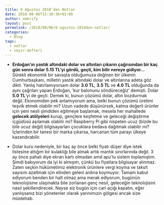 ```yaml
---
title: 6 Ağustos 2018’den Notlar
date: 2018-08-06T15:30:36+03:00
author: omerify
layout: post
permalink: /2018/08/06/6-agustos-2018den-notlar/
categories:
  - Blog
tags:
  - notlar
  - seyir-defteri
---
```


* **Erdoğan’ın yastık altındaki dolar ve altınları çıkarın çağrısından bir kaç gün sonra dolar 5.15 TL’yi gördü, geçti, kim bilir nereye gidiyor…** Sürekli ekonomik bir savaşta olduğumuza değinen bir ülkenin Cumhurbaşkanı, milletin yastık altındaki dolar ve altınlarına adeta göz dikti. Yanlış hatırlamıyorsam dolar **3.0 TL**, **3.5 TL** ve **4.0 TL** olduğunda da aynı çağrıları yapan Erdoğan, ‘kur balonunu söndüreceğiz’ demişti. Dolar **5.0 TL**‘yi de geçti. Demek ki, bunun çözümü dolar, altın bozdurmak değil. Ekonomiden pek anlamıyorum ama, belki bunun çözümü üretimi teşvik etmek olabilir mi? Uzun vadede düşünürsek, katma değerli ürünler için yeni nesli şimdiden eğitmeye başlamak, mesela her mahallede **gelecek atölyeleri** kurup, gençlere keşfetme ve geleceği değiştirme içgüdüsü aşılamak olabilir mi? Raspberry Pi gibi nispeten ucuz (bizde bu bile ucuz değil) bilgisayarları çocuklara bedava dağıtmak olabilir mi? İçlerinden bir tanesi bir marka çıkarsa, harcanan tüm parayı ülkeye kazandırabilir.

* Dolar kuru nedeniyle, bir kaç ay önce belki fiyatı düşer diye istek listesine attığım bir kulaklığı bile almak artık mantık sınırlarında değil. 3 ay önce pahalı diye ekran kartı olmadan amd apu’lu sistem toplamıştım. Şimdi bakıyorum da iyi ki almışım, çünkü bu fiyatlara bilgisayar alınmaz. Zaten seçkin hükümetimiz elektronik ürünlere vergi koyma ve taksit sayısını azaltmak için elinden geleni ardına koymuyor. Tamam kabul ediyorum benden bir halt olmaz ama merak ediyorum, bugünün teknolojisine ulaşmakta bile zorlanan genç nesil, geleceğin teknolojisini nasıl şekillendirecek. Neyse siz bugün için cari açığı kapatın, eğer yanlışsanız bizi yönetenler olarak yarınımızın gölgesi ancak size müstehab.